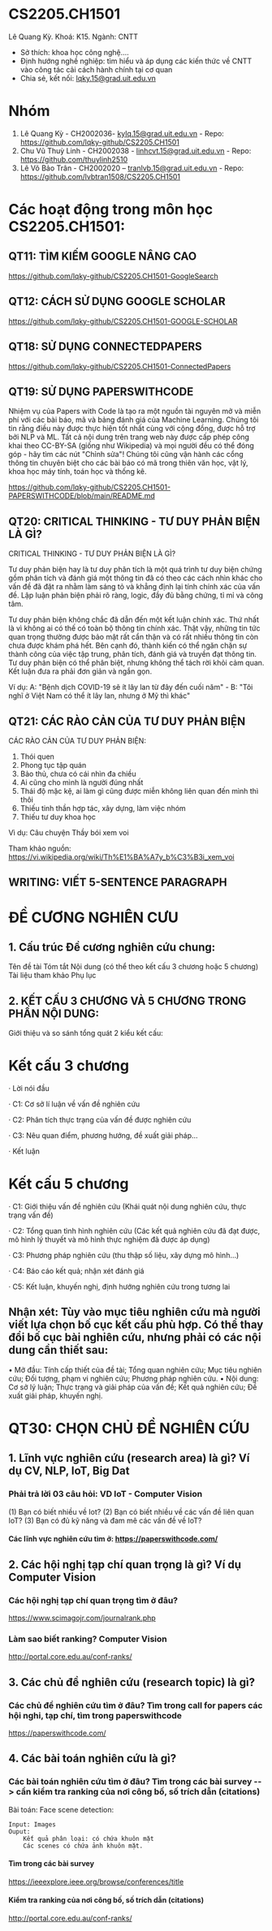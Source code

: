 # CS2205.CH1501
Lê Quang Kỳ. Khoá: K15. Ngành: CNTT  
- Sở thích: khoa học công nghệ....  
- Định hướng nghề nghiệp: tìm hiểu và áp dụng các kiến thức về CNTT vào công tác cải cách hành chính tại cơ quan 
- Chia sẻ, kết nối: lqky.15@grad.uit.edu.vn

# Nhóm
1.	Lê Quang Kỳ - CH2002036- kylq.15@grad.uit.edu.vn - Repo: https://github.com/lqky-github/CS2205.CH1501
2.	Chu Vũ Thuỳ Linh - CH2002038 - linhcvt.15@grad.uit.edu.vn - Repo: https://github.com/thuylinh2510
3.	Lê Võ Bảo Trân - CH2002020 – tranlvb.15@grad.uit.edu.vn - Repo: https://github.com/lvbtran1508/CS2205.CH1501

# Các hoạt động trong môn học CS2205.CH1501:
## QT11: TÌM KIẾM GOOGLE NÂNG CAO
https://github.com/lqky-github/CS2205.CH1501-GoogleSearch

## QT12: CÁCH SỬ DỤNG GOOGLE SCHOLAR
https://github.com/lqky-github/CS2205.CH1501-GOOGLE-SCHOLAR

## QT18: SỬ DỤNG CONNECTEDPAPERS
https://github.com/lqky-github/CS2205.CH1501-ConnectedPapers

## QT19: SỬ DỤNG PAPERSWITHCODE
Nhiệm vụ của Papers with Code là tạo ra một nguồn tài nguyên mở và miễn phí với các bài báo, mã và bảng đánh giá của Machine Learning.
Chúng tôi tin rằng điều này được thực hiện tốt nhất cùng với cộng đồng, được hỗ trợ bởi NLP và ML.
Tất cả nội dung trên trang web này được cấp phép công khai theo CC-BY-SA (giống như Wikipedia) và mọi người đều có thể đóng góp - hãy tìm các nút "Chỉnh sửa"!
Chúng tôi cũng vận hành các cổng thông tin chuyên biệt cho các bài báo có mã trong thiên văn học, vật lý, khoa học máy tính, toán học và thống kê.

https://github.com/lqky-github/CS2205.CH1501-PAPERSWITHCODE/blob/main/README.md

## QT20: CRITICAL THINKING - TƯ DUY PHẢN BIỆN LÀ GÌ?
CRITICAL THINKING - TƯ DUY PHẢN BIỆN LÀ GÌ?

Tư duy phản biện hay là tư duy phân tích là một quá trình tư duy biện chứng gồm phân tích và đánh giá một thông tin đã có theo các cách nhìn khác cho vấn đề đã đặt ra nhằm làm sáng tỏ và khẳng định lại tính chính xác của vấn đề. Lập luận phản biện phải rõ ràng, logic, đầy đủ bằng chứng, tỉ mỉ và công tâm.

Tư duy phản biện không chắc đã dẫn đến một kết luận chính xác. Thứ nhất là vì không ai có thế có toàn bộ thông tin chính xác. Thật vậy, những tin tức quan trọng thường được bảo mật rất cẩn thận và có rất nhiều thông tin còn chưa được khám phá hết. Bên cạnh đó, thành kiến có thể ngăn chặn sự thành công của việc tập trung, phân tích, đánh giá và truyền đạt thông tin. Tư duy phản biện có thể phân biệt, nhưng không thể tách rời khỏi cảm quan. Kết luận đưa ra phải đơn giản và ngắn gọn.

Ví dụ: 
A: "Bệnh dịch COVID-19 sẽ ít lây lan từ đây đến cuối năm" - 
B: "Tôi nghĩ ở Việt Nam có thể ít lây lan, nhưng ở Mỹ thì khác"


## QT21: CÁC RÀO CẢN CỦA TƯ DUY PHẢN BIỆN
CÁC RÀO CẢN CỦA TƯ DUY PHẢN BIỆN: 
1. Thói quen 
2. Phong tục tập quán 
3. Bảo thủ, chưa có cái nhìn đa chiều 
4. Ai cũng cho mình là người đúng nhất 
5. Thái độ mặc kệ, ai làm gì cũng được miễn không liên quan đến mình thì thôi 
6. Thiếu tinh thần hợp tác, xây dựng, làm việc nhóm 
7. Thiếu tư duy khoa học 

Vì dụ: Câu chuyện Thầy bói xem voi 

Tham khảo nguồn: https://vi.wikipedia.org/wiki/Th%E1%BA%A7y_b%C3%B3i_xem_voi

## WRITING: VIẾT 5-SENTENCE PARAGRAPH

# ĐỀ CƯƠNG NGHIÊN CƯU
## 1. Cấu trúc Đề cương nghiên cứu chung:
Tên đề tài
Tóm tắt
Nội dung (có thể theo kết cấu 3 chương hoặc 5 chương)
Tài liệu tham khảo
Phụ lục
## 2.  KẾT CẤU 3 CHƯƠNG VÀ 5 CHƯƠNG TRONG PHẦN NỘI DUNG:
Giới thiệu và so sánh tổng quát 2 kiểu kết cấu:

# Kết cấu 3 chương

·   Lời nói đầu

·   C1: Cơ sở lí luận về vấn đề nghiên cứu

·   C2: Phân tích thực trạng của vấn đề được nghiên cứu

·   C3: Nêu quan điểm, phương hướng, đề xuất giải pháp…

·   Kết luận

# Kết cấu 5 chương

·   C1: Giới thiệu vấn đề nghiên cứu (Khái quát nội dung nghiên cứu, thực trạng vấn đề)

·   C2: Tổng quan tình hình nghiên cứu (Các kết quả nghiên cứu đã đạt được, mô hình lý thuyết và mô hình thực nghiệm đã được áp dụng)

·   C3: Phương pháp nghiên cứu (thu thập số liệu, xây dựng mô hình…)

·   C4: Báo cáo kết quả; nhận xét đánh giá

·   C5: Kết luận, khuyến nghị, định hướng nghiên cứu trong tương lai

## Nhận xét: Tùy vào mục tiêu nghiên cứu mà người viết lựa chọn bố cục kết cấu phù hợp. Có thể thay đổi bố cục bài nghiên cứu, nhưng phải có các nội dung cần thiết sau:

• Mở đầu: Tính cấp thiết của đề tài; Tổng quan nghiên cứu; Mục tiêu nghiên cứu; Đối tượng, phạm vi nghiên cứu; Phương pháp nghiên cứu.
• Nội dung: Cơ sở lý luận; Thực trạng và giải pháp của vấn đề; Kết quả nghiên cứu; Đề xuất giải pháp, khuyến nghị.

# QT30: CHỌN CHỦ ĐỀ NGHIÊN CỨU
## 1. Lĩnh vực nghiên cứu (research area) là gì? Ví dụ CV, NLP, IoT, Big Dat
### Phải trả lời 03 câu hỏi: VD IoT - Computer Vision
(1) Bạn có biết nhiều về Iot?
(2) Bạn có biết nhiều về các vấn đề liên quan IoT?
(3) Bạn có đủ kỹ năng và đam mê các vấn đề về IoT?

#### Các lĩnh vực nghiên cứu tìm ở: https://paperswithcode.com/

## 2. Các hội nghị tạp chí quan trọng là gì? Ví dụ Computer Vision
### Các hội nghị tạp chí quan trọng tìm ở đâu? 
https://www.scimagojr.com/journalrank.php

### Làm sao biết ranking? Computer Vision
http://portal.core.edu.au/conf-ranks/

## 3. Các chủ đề nghiên cứu (research topic) là gì?
### Các chủ đề nghiên cứu tìm ở đâu? Tìm trong call for papers các hội nghi, tạp chí, tìm trong paperswithcode
https://paperswithcode.com/

## 4. Các bài toán nghiên cứu là gì?
### Các bài toán nghiên cứu tìm ở đâu? Tìm trong các bài survey --> cần kiểm tra ranking của nơi công bố, số trích dẫn (citations)

Bài toán: Face scene detection:

    Input: Images
    Ouput:
        Kết quả phân loại: có chứa khuôn mặt
        Các scenes có chứa ảnh khuôn mặt.

#### Tìm trong các bài survey 
https://ieeexplore.ieee.org/browse/conferences/title

#### Kiểm tra ranking của nơi công bố, số trích dẫn (citations)
http://portal.core.edu.au/conf-ranks/






